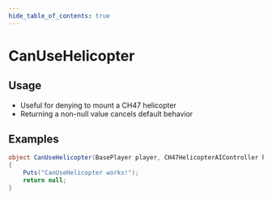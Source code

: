 ```yaml
---
hide_table_of_contents: true
---
```


# CanUseHelicopter

## Usage

* Useful for denying to mount a CH47 helicopter
* Returning a non-null value cancels default behavior

## Examples

```csharp title=""
object CanUseHelicopter(BasePlayer player, CH47HelicopterAIController helicopter)
{
    Puts("CanUseHelicopter works!");
    return null;
}
```
